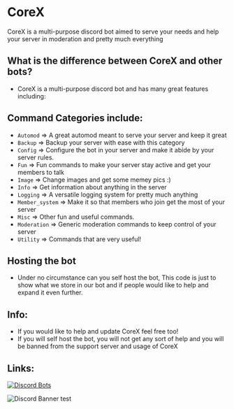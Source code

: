 # CoreX

CoreX is a multi-purpose discord bot aimed to serve your needs and help your server in moderation and pretty much everything

## What is the difference between CoreX and other bots?

- CoreX is a multi-purpose discord bot and has many great features including:

## **Command Categories include:**

- `Automod` => A great automod meant to serve your server and keep it great
- `Backup` => Backup your server with ease with this category
- `Config` => Configure the bot in your server and make it abide by your server rules.
- `Fun` => Fun commands to make your server stay active and get your members to talk
- `Image` => Change images and get some memey pics :)
- `Info` => Get information about anything in the server
- `Logging` => A versatile logging system for pretty much anything
- `Member_system` => Make it so that members who join get the most of your server
- `Misc` => Other fun and useful commands.
- `Moderation` => Generic moderation commands to keep control of your server
- `Utility` => Commands that are very useful!

## Hosting the bot

- Under no circumstance can you self host the bot, This code is just to show what we store in our bot and if people would like to help and expand it even further.

## Info:

- If you would like to help and update CoreX feel free too!
- If you will self host the bot, you will not get any sort of help and you will be banned from the support server and usage of CoreX

## Links:

[![Discord Bots](https://top.gg/api/widget/819643325177921587.svg)](https://top.gg/bot/819643325177921587)

![Discord Banner](https://discordapp.com/api/guilds/818760629920989225/widget.png?style=banner2)
test
